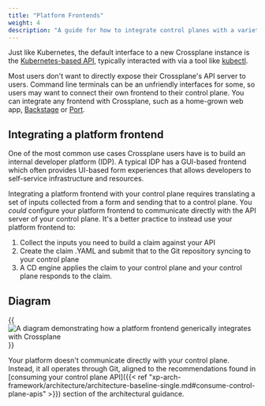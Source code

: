 ```yaml
---
title: "Platform Frontends"
weight: 4
description: "A guide for how to integrate control planes with a variety of interfaces"
---
```


Just like Kubernetes, the default interface to a new Crossplane instance is the [Kubernetes-based API](https://kubernetes.io/docs/tasks/administer-cluster/access-cluster-api/), typically interacted with via a tool like [kubectl](https://kubernetes.io/docs/reference/kubectl/).

Most users don't want to directly expose their Crossplane's API server to users. Command line terminals can be an unfriendly interfaces for some, so users may want to connect their own frontend to their control plane. You can integrate any frontend with Crossplane, such as a home-grown web app, [Backstage](https://backstage.io/) or [Port](https://www.getport.io/).

## Integrating a platform frontend

One of the most common use cases Crossplane users have is to build an internal developer platform (IDP). A typical IDP has a GUI-based frontend which often provides UI-based form experiences that allows developers to self-service infrastructure and resources.

Integrating a platform frontend with your control plane requires translating a set of inputs collected from a form and sending that to a control plane. You _could_ configure your platform frontend to communicate directly with the API server of your control plane. It's a better practice to instead use your platform frontend to:

1. Collect the inputs you need to build a claim against your API
2. Create the claim .YAML and submit that to the Git repository syncing to your control plane
3. A CD engine applies the claim to your control plane and your control plane responds to the claim.

## Diagram

{{<img src="xp-arch-framework/images/platform-frontend-flow.png" alt="A diagram demonstrating how a platform frontend generically integrates with Crossplane" size="large" unBlur="true" align="center">}}

Your platform doesn't communicate directly with your control plane. Instead, it all operates through Git, aligned to the recommendations found in [consuming your control plane API]({{< ref "xp-arch-framework/architecture/architecture-baseline-single.md#consume-control-plane-apis" >}}) section of the architectural guidance.